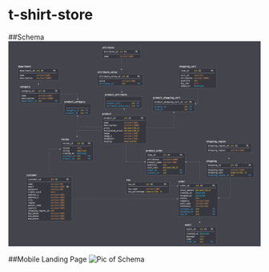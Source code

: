 # t-shirt-store

##Schema
![Pic of Schema](./Schema.png "Schema")

##Mobile Landing Page
![Pic of Schema](./WireFrames/Mob-Landing.png "Schema")